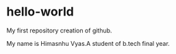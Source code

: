 # hello-world
My first repository creation of github.

My name is Himasnhu Vyas.A student of b.tech final year.
